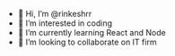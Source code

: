 - 👋 Hi, I’m @rinkeshrr
- 👀 I’m interested in coding
- 🌱 I’m currently learning React and Node
- 💞️ I’m looking to collaborate on IT firm

<!---
rinkeshrr/rinkeshrr is a ✨ special ✨ repository because its `README.md` (this file) appears on your GitHub profile.
You can click the Preview link to take a look at your changes.
--->
